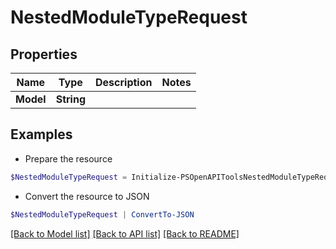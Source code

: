 # NestedModuleTypeRequest
## Properties

Name | Type | Description | Notes
------------ | ------------- | ------------- | -------------
**Model** | **String** |  | 

## Examples

- Prepare the resource
```powershell
$NestedModuleTypeRequest = Initialize-PSOpenAPIToolsNestedModuleTypeRequest  -Model null
```

- Convert the resource to JSON
```powershell
$NestedModuleTypeRequest | ConvertTo-JSON
```

[[Back to Model list]](../README.md#documentation-for-models) [[Back to API list]](../README.md#documentation-for-api-endpoints) [[Back to README]](../README.md)

